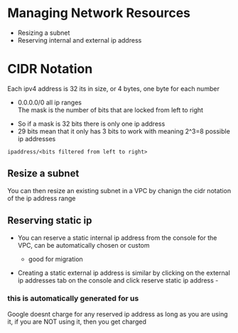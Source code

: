 # Managing Network Resources 

* Resizing a subnet
* Reserving internal and external ip address

# CIDR Notation
Each ipv4 address is 32 its in size, or 4 bytes, one byte for each number
 - 0.0.0.0/0 all ip ranges  
 The mask is the number of bits that are locked from left to right
* So if a mask is 32 bits there is only one ip address 
* 29 bits mean that it only has 3 bits to work with meaning 2^3=8 possible ip addresses

`ipaddress/<bits filtered from left to right>`

## Resize a subnet

You can then resize an existing subnet in a VPC by chanign the cidr notation of the ip address range

## Reserving static ip

* You can reserve a static internal ip address from the console for the VPC, can be automatically chosen or custom
    * good for migration 

* Creating a static external ip address is similar by clicking on the external ip addresses tab on the console and click reserve static ip address - 
### this is automatically generated for us

Google doesnt charge for any reserved ip address as long as you are using it, if you are NOT using it, then you get charged